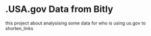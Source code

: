 # .USA.gov Data from Bitly 
this project about analysising some data for who is using us.gov to shorten_links
